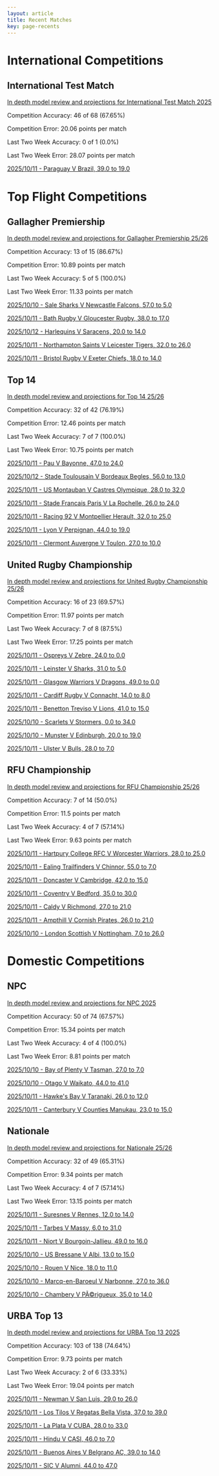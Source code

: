 ```yaml
---  
layout: article  
title: Recent Matches  
key: page-recents  
---
```

# International Competitions

## International Test Match


[In depth model review and projections for International Test Match 2025](comp_files/International_Test_Match_2025)

Competition Accuracy: 46 of 68 (67.65%)

Competition Error: 20.06 points per match

Last Two Week Accuracy: 0 of 1 (0.0%)

Last Two Week Error: 28.07 points per match

[2025/10/11 - Paraguay V Brazil, 39.0 to 19.0](reviews\2025-10-11-Paraguay_V_Brazil)
# Top Flight Competitions

## Gallagher Premiership


[In depth model review and projections for Gallagher Premiership 25/26](comp_files/Gallagher_Premiership_2526)

Competition Accuracy: 13 of 15 (86.67%)

Competition Error: 10.89 points per match

Last Two Week Accuracy: 5 of 5 (100.0%)

Last Two Week Error: 11.33 points per match

[2025/10/10 - Sale Sharks V Newcastle Falcons, 57.0 to 5.0](reviews\2025-10-10-SaleSharks_V_NewcastleFalcons)

[2025/10/11 - Bath Rugby V Gloucester Rugby, 38.0 to 17.0](reviews\2025-10-11-BathRugby_V_GloucesterRugby)

[2025/10/12 - Harlequins V Saracens, 20.0 to 14.0](reviews\2025-10-12-Harlequins_V_Saracens)

[2025/10/11 - Northampton Saints V Leicester Tigers, 32.0 to 26.0](reviews\2025-10-11-NorthamptonSaints_V_LeicesterTigers)

[2025/10/11 - Bristol Rugby V Exeter Chiefs, 18.0 to 14.0](reviews\2025-10-11-BristolRugby_V_ExeterChiefs)
## Top 14


[In depth model review and projections for Top 14 25/26](comp_files/Top_14_2526)

Competition Accuracy: 32 of 42 (76.19%)

Competition Error: 12.46 points per match

Last Two Week Accuracy: 7 of 7 (100.0%)

Last Two Week Error: 10.75 points per match

[2025/10/11 - Pau V Bayonne, 47.0 to 24.0](reviews\2025-10-11-Pau_V_Bayonne)

[2025/10/12 - Stade Toulousain V Bordeaux Begles, 56.0 to 13.0](reviews\2025-10-12-StadeToulousain_V_BordeauxBegles)

[2025/10/11 - US Montauban V Castres Olympique, 28.0 to 32.0](reviews\2025-10-11-USMontauban_V_CastresOlympique)

[2025/10/11 - Stade Francais Paris V La Rochelle, 26.0 to 24.0](reviews\2025-10-11-StadeFrancaisParis_V_LaRochelle)

[2025/10/11 - Racing 92 V Montpellier Herault, 32.0 to 25.0](reviews\2025-10-11-Racing92_V_MontpellierHerault)

[2025/10/11 - Lyon V Perpignan, 44.0 to 19.0](reviews\2025-10-11-Lyon_V_Perpignan)

[2025/10/11 - Clermont Auvergne V Toulon, 27.0 to 10.0](reviews\2025-10-11-ClermontAuvergne_V_Toulon)
## United Rugby Championship


[In depth model review and projections for United Rugby Championship 25/26](comp_files/United_Rugby_Championship_2526)

Competition Accuracy: 16 of 23 (69.57%)

Competition Error: 11.97 points per match

Last Two Week Accuracy: 7 of 8 (87.5%)

Last Two Week Error: 17.25 points per match

[2025/10/11 - Ospreys V Zebre, 24.0 to 0.0](reviews\2025-10-11-Ospreys_V_Zebre)

[2025/10/11 - Leinster V Sharks, 31.0 to 5.0](reviews\2025-10-11-Leinster_V_Sharks)

[2025/10/11 - Glasgow Warriors V Dragons, 49.0 to 0.0](reviews\2025-10-11-GlasgowWarriors_V_Dragons)

[2025/10/11 - Cardiff Rugby V Connacht, 14.0 to 8.0](reviews\2025-10-11-CardiffRugby_V_Connacht)

[2025/10/11 - Benetton Treviso V Lions, 41.0 to 15.0](reviews\2025-10-11-BenettonTreviso_V_Lions)

[2025/10/10 - Scarlets V Stormers, 0.0 to 34.0](reviews\2025-10-10-Scarlets_V_Stormers)

[2025/10/10 - Munster V Edinburgh, 20.0 to 19.0](reviews\2025-10-10-Munster_V_Edinburgh)

[2025/10/11 - Ulster V Bulls, 28.0 to 7.0](reviews\2025-10-11-Ulster_V_Bulls)
## RFU Championship


[In depth model review and projections for RFU Championship 25/26](comp_files/RFU_Championship_2526)

Competition Accuracy: 7 of 14 (50.0%)

Competition Error: 11.5 points per match

Last Two Week Accuracy: 4 of 7 (57.14%)

Last Two Week Error: 9.63 points per match

[2025/10/11 - Hartpury College RFC V Worcester Warriors, 28.0 to 25.0](reviews\2025-10-11-HartpuryCollege_V_WorcesterWarriors)

[2025/10/11 - Ealing Trailfinders V Chinnor, 55.0 to 7.0](reviews\2025-10-11-EalingTrailfinders_V_Chinnor)

[2025/10/11 - Doncaster V Cambridge, 42.0 to 15.0](reviews\2025-10-11-Doncaster_V_Cambridge)

[2025/10/11 - Coventry V Bedford, 35.0 to 30.0](reviews\2025-10-11-Coventry_V_Bedford)

[2025/10/11 - Caldy V Richmond, 27.0 to 21.0](reviews\2025-10-11-Caldy_V_Richmond)

[2025/10/11 - Ampthill V Cornish Pirates, 26.0 to 21.0](reviews\2025-10-11-Ampthill_V_CornishPirates)

[2025/10/10 - London Scottish V Nottingham, 7.0 to 26.0](reviews\2025-10-10-LondonScottish_V_Nottingham)
# Domestic Competitions

## NPC


[In depth model review and projections for NPC 2025](comp_files/NPC_2025)

Competition Accuracy: 50 of 74 (67.57%)

Competition Error: 15.34 points per match

Last Two Week Accuracy: 4 of 4 (100.0%)

Last Two Week Error: 8.81 points per match

[2025/10/10 - Bay of Plenty V Tasman, 27.0 to 7.0](reviews\2025-10-10-BayofPlenty_V_Tasman)

[2025/10/10 - Otago V Waikato, 44.0 to 41.0](reviews\2025-10-10-Otago_V_Waikato)

[2025/10/11 - Hawke's Bay V Taranaki, 26.0 to 12.0](reviews\2025-10-11-HawkesBay_V_Taranaki)

[2025/10/11 - Canterbury V Counties Manukau, 23.0 to 15.0](reviews\2025-10-11-Canterbury_V_CountiesManukau)
## Nationale


[In depth model review and projections for Nationale 25/26](comp_files/Nationale_2526)

Competition Accuracy: 32 of 49 (65.31%)

Competition Error: 9.34 points per match

Last Two Week Accuracy: 4 of 7 (57.14%)

Last Two Week Error: 13.15 points per match

[2025/10/11 - Suresnes V Rennes, 12.0 to 14.0](reviews\2025-10-11-Suresnes_V_Rennes)

[2025/10/11 - Tarbes V Massy, 6.0 to 31.0](reviews\2025-10-11-Tarbes_V_Massy)

[2025/10/11 - Niort V Bourgoin-Jallieu, 49.0 to 16.0](reviews\2025-10-11-Niort_V_Bourgoin-Jallieu)

[2025/10/10 - US Bressane V Albi, 13.0 to 15.0](reviews\2025-10-10-USBressane_V_Albi)

[2025/10/10 - Rouen V Nice, 18.0 to 11.0](reviews\2025-10-10-Rouen_V_Nice)

[2025/10/10 - Marcq-en-Baroeul V Narbonne, 27.0 to 36.0](reviews\2025-10-10-Marcq-en-Baroeul_V_Narbonne)

[2025/10/10 - Chambery V PÃ©rigueux, 35.0 to 14.0](reviews\2025-10-10-Chambery_V_Perigueux)
## URBA Top 13


[In depth model review and projections for URBA Top 13 2025](comp_files/URBA_Top_13_2025)

Competition Accuracy: 103 of 138 (74.64%)

Competition Error: 9.73 points per match

Last Two Week Accuracy: 2 of 6 (33.33%)

Last Two Week Error: 19.04 points per match

[2025/10/11 - Newman V San Luis, 29.0 to 26.0](reviews\2025-10-11-Newman_V_SanLuis)

[2025/10/11 - Los Tilos V Regatas Bella Vista, 37.0 to 39.0](reviews\2025-10-11-LosTilos_V_RegatasBellaVista)

[2025/10/11 - La Plata V CUBA, 28.0 to 33.0](reviews\2025-10-11-LaPlata_V_CUBA)

[2025/10/11 - Hindu V CASI, 46.0 to 7.0](reviews\2025-10-11-Hindu_V_CASI)

[2025/10/11 - Buenos Aires V Belgrano AC, 39.0 to 14.0](reviews\2025-10-11-BuenosAires_V_BelgranoAC)

[2025/10/11 - SIC V Alumni, 44.0 to 47.0](reviews\2025-10-11-SIC_V_Alumni)
